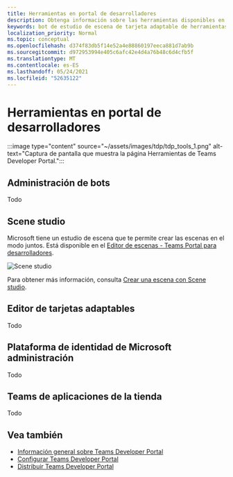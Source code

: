 ```yaml
---
title: Herramientas en portal de desarrolladores
description: Obtenga información sobre las herramientas disponibles en el Portal de desarrolladores.
keywords: bot de estudio de escena de tarjeta adaptable de herramientas
localization_priority: Normal
ms.topic: conceptual
ms.openlocfilehash: d374f83db5f14e52a4e88860197eeca881d7ab9b
ms.sourcegitcommit: d972953994e405c6afc42e4d4a76b48c6d4cfb5f
ms.translationtype: MT
ms.contentlocale: es-ES
ms.lasthandoff: 05/24/2021
ms.locfileid: "52635122"
---
```

# <a name="tools-in-developer-portal"></a>Herramientas en portal de desarrolladores

:::image type="content" source="~/assets/images/tdp/tdp_tools_1.png" alt-text="Captura de pantalla que muestra la página Herramientas de Teams Developer Portal.":::

## <a name="bot-management"></a>Administración de bots

Todo

## <a name="scene-studio"></a>Scene studio

Microsoft tiene un estudio de escena que te permite crear las escenas en el modo juntos. Está disponible en el [Editor de escenas - Teams Portal para desarrolladores](https://dev.teams.microsoft.com/scenes).

![Scene studio](~/assets/images/apps-in-meetings/scene-design-studio.png)

Para obtener más información, consulta [Crear una escena con Scene studio](../apps-in-teams-meetings/teams-together-mode.md#build-a-scene-using-the-scene-studio).

## <a name="adaptive-card-editor"></a>Editor de tarjetas adaptables

Todo

## <a name="microsoft-identity-platform-management"></a>Plataforma de identidad de Microsoft administración

Todo

## <a name="teams-store-app-validation"></a>Teams de aplicaciones de la tienda

Todo

## <a name="see-also"></a>Vea también

* [Información general sobre Teams Developer Portal](~/concepts/build-and-test/teams-developer-portal.md)
* [Configurar Teams Developer Portal](~/concepts/tdp-configuration.md)
* [Distribuir Teams Developer Portal](~/concepts/tdp-distribute.md)